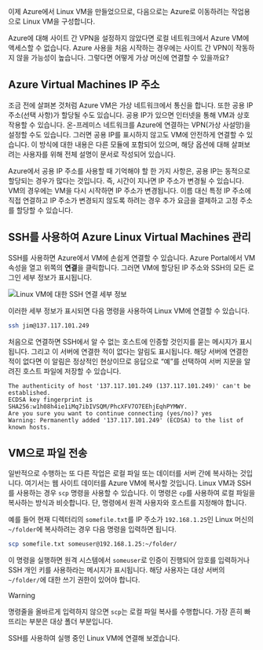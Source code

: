 이제 Azure에서 Linux VM을 만들었으므로, 다음으로는 Azure로 이동하려는 작업용으로 Linux VM을 구성합니다.

Azure에 대해 사이트 간 VPN을 설정하지 않았다면 로컬 네트워크에서 Azure VM에 액세스할 수 없습니다. Azure 사용을 처음 시작하는 경우에는 사이트 간 VPN이 작동하지 않을 가능성이 높습니다. 그렇다면 어떻게 가상 머신에 연결할 수 있을까요?

## <a name="azure-virtual-machines-ip-addresses"></a>Azure Virtual Machines IP 주소

조금 전에 살펴본 것처럼 Azure VM은 가상 네트워크에서 통신을 합니다. 또한 공용 IP 주소(선택 사항)가 할당될 수도 있습니다. 공용 IP가 있으면 인터넷을 통해 VM과 상호 작용할 수 있습니다. 온-프레미스 네트워크를 Azure에 연결하는 VPN(가상 사설망)을 설정할 수도 있습니다. 그러면 공용 IP를 표시하지 않고도 VM에 안전하게 연결할 수 있습니다. 이 방식에 대한 내용은 다른 모듈에 포함되어 있으며, 해당 옵션에 대해 살펴보려는 사용자를 위해 전체 설명이 문서로 작성되어 있습니다.

Azure에서 공용 IP 주소를 사용할 때 기억해야 할 한 가지 사항은, 공용 IP는 동적으로 할당되는 경우가 많다는 것입니다. 즉, 시간이 지나면 IP 주소가 변경될 수 있습니다. VM의 경우에는 VM을 다시 시작하면 IP 주소가 변경됩니다. 이름 대신 특정 IP 주소에 직접 연결하고 IP 주소가 변경되지 않도록 하려는 경우 추가 요금을 결제하고 고정 주소를 할당할 수 있습니다.

## <a name="connect-to-an-azure-linux-virtual-machines-with-ssh"></a>SSH를 사용하여 Azure Linux Virtual Machines 관리

SSH를 사용하면 Azure에서 VM에 손쉽게 연결할 수 있습니다. Azure Portal에서 VM 속성을 열고 위쪽의 **연결**을 클릭합니다. 그러면 VM에 할당된 IP 주소와 SSH의 모든 로그인 세부 정보가 표시됩니다. 

![Linux VM에 대한 SSH 연결 세부 정보](../media-drafts/5-connect-ssh.png)

이러한 세부 정보가 표시되면 다음 명령을 사용하여 Linux VM에 연결할 수 있습니다.

```bash
ssh jim@137.117.101.249
```

처음으로 연결하면 SSH에서 알 수 없는 호스트에 인증할 것인지를 묻는 메시지가 표시됩니다. 그리고 이 서버에 연결한 적이 없다는 알림도 표시됩니다. 해당 서버에 연결한 적이 없다면 이 알림은 정상적인 현상이므로 응답으로 “예”를 선택하여 서버 지문을 알려진 호스트 파일에 저장할 수 있습니다.

```output
The authenticity of host '137.117.101.249 (137.117.101.249)' can't be established.
ECDSA key fingerprint is SHA256:w1h08h4ie1iMq7ibIVSQM/PhcXFV7O7EEhjEqhPYMWY.
Are you sure you want to continue connecting (yes/no)? yes
Warning: Permanently added '137.117.101.249' (ECDSA) to the list of known hosts.
```

## <a name="transferring-files-to-the-vm"></a>VM으로 파일 전송

일반적으로 수행하는 또 다른 작업은 로컬 파일 또는 데이터를 서버 간에 복사하는 것입니다. 여기서는 웹 사이트 데이터를 Azure VM에 복사할 것입니다. Linux VM과 SSH를 사용하는 경우 `scp` 명령을 사용할 수 있습니다. 이 명령은 `cp`를 사용하여 로컬 파일을 복사하는 방식과 비슷합니다. 단, 명령에서 원격 사용자와 호스트를 지정해야 합니다. 

예를 들어 현재 디렉터리의 `somefile.txt`를 IP 주소가 `192.168.1.25`인 Linux 머신의 `~/folder`에 복사하려는 경우 다음 명령을 입력하면 됩니다.

```bash
scp somefile.txt someuser@192.168.1.25:~/folder/
```

이 명령을 실행하면 원격 시스템에서 `someuser`로 인증이 진행되어 암호를 입력하거나 SSH 개인 키를 사용하라는 메시지가 표시됩니다. 해당 사용자는 대상 서버의 `~/folder/`에 대한 쓰기 권한이 있어야 합니다.

> [!WARNING]
> 명령줄을 올바르게 입력하지 않으면 `scp`는 로컬 파일 복사를 수행합니다. 가장 흔히 빠뜨리는 부분은 대상 폴더 부분입니다.

SSH를 사용하여 실행 중인 Linux VM에 연결해 보겠습니다.